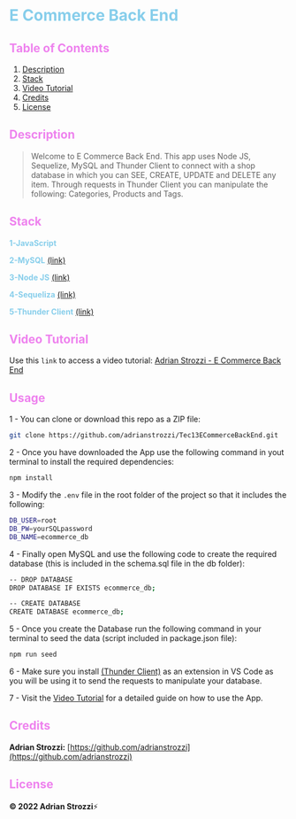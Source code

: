 # <span style="color:skyblue">**E Commerce Back End**</span>

## <span style="color:violet">Table of Contents</span>

1. [Description](#Description)
2. [Stack](#Stack)
3. [Video Tutorial](#Video-Tutorial)
4. [Credits](#Credits)
5. [License](#License)

## <span style="color:violet">Description</span>

> Welcome to E Commerce Back End. This app uses Node JS, Sequelize, MySQL and Thunder Client to connect with a shop database in which you can SEE, CREATE, UPDATE and DELETE any item. Through requests in Thunder Client you can manipulate the following: Categories, Products and Tags.

## <span style="color:violet">Stack</span>

<span style="color:skyblue">**1-JavaScript**</span>

<span style="color:skyblue">**2-MySQL**</span> [(link)](https://www.mysql.com/)

<span style="color:skyblue">**3-Node JS**</span> [(link)](https://nodejs.org/en/)

<span style="color:skyblue">**4-Sequeliza**</span> [(link)](https://sequelize.org/)

<span style="color:skyblue">**5-Thunder Client**</span> [(link)](https://www.thunderclient.com/)

## <span style="color:violet">Video Tutorial</span>

Use this `link` to access a video tutorial: [Adrian Strozzi - E Commerce Back End](https://drive.google.com/file/d/1rCW8PV7mXX9mIP-JXy4RhDxPa2ALUuZy/view?usp=sharing)

## <span style="color:violet">Usage</span>

1 - You can clone or download this repo as a ZIP file:

```sh
git clone https://github.com/adrianstrozzi/Tec13ECommerceBackEnd.git
```

2 - Once you have downloaded the App use the following command in yout terminal to install the required dependencies:

```sh
npm install
```

3 - Modify the `.env` file in the root folder of the project so that it includes the following:

```sh
DB_USER=root
DB_PW=yourSQLpassword
DB_NAME=ecommerce_db
```

4 - Finally open MySQL and use the following code to create the required database (this is included in the schema.sql file in the db folder):

```sh
-- DROP DATABASE
DROP DATABASE IF EXISTS ecommerce_db;

-- CREATE DATABASE
CREATE DATABASE ecommerce_db;
```

5 - Once you create the Database run the following command in your terminal to seed the data (script included in package.json file):

```sh
npm run seed
```

6 - Make sure you install [(Thunder Client)](https://www.thunderclient.com/) as an extension in VS Code as you will be using it to send the requests to manipulate your database.

7 - Visit the [Video Tutorial](https://drive.google.com/file/d/1rCW8PV7mXX9mIP-JXy4RhDxPa2ALUuZy/view?usp=sharing) for a detailed guide on how to use the App.

## <span style="color:violet">Credits</span>

**Adrian Strozzi:** [https://github.com/adrianstrozzi](https://github.com/adrianstrozzi)

## <span style="color:violet">License</span>

**© 2022 Adrian Strozzi**:zap:
